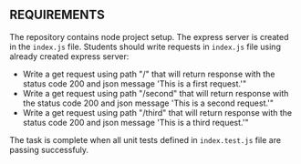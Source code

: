 ## REQUIREMENTS
The repository contains node project setup. The express server is created in the `index.js` file. Students should write requests in `index.js` file using already created express server:

- Write a get request using path "/" that will return response with the status code 200 and json message 'This is a first request.'"
- Write a get request using path "/second" that will return response with the status code 200 and json message 'This is a second request.'"
- Write a get request using path "/third" that will return response with the status code 200 and json message 'This is a third request.'"

The task is complete when all unit tests defined in `index.test.js` file are passing successfuly.